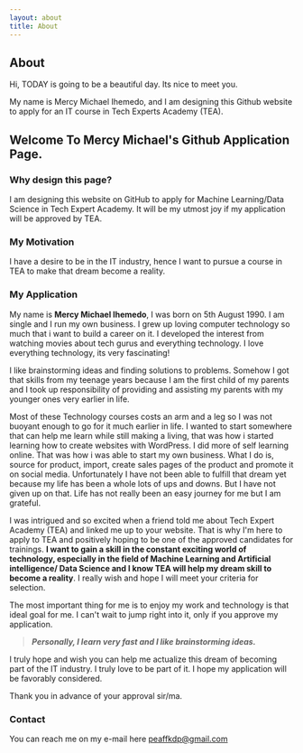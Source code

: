 ```yaml
---
layout: about
title: About
---
```


## About

Hi, TODAY is going to be a beautiful day. Its nice to meet you. 

My name is Mercy Michael Ihemedo, and I am designing this Github website to apply for an IT course in Tech Experts Academy (TEA).

## Welcome To Mercy Michael's Github Application Page.

### Why design this page?

I am designing this website on GitHub to apply for Machine Learning/Data Science in Tech Expert Academy. It will be my utmost joy if my application will be approved by TEA.

### My Motivation

I have a desire to be in the IT industry, hence I want to pursue a course in TEA to make that dream become a reality.

### My Application

My name is **Mercy Michael Ihemedo**, I was born on 5th August 1990. I am single and I run my own business. I grew up loving computer technology so much that i want to build a career on it. I developed the interest from watching movies about tech gurus and everything technology. I love everything technology, its very fascinating!

I like brainstorming ideas and finding solutions to problems. Somehow I got that skills from my teenage years because I am the first child of my parents and I took up responsibility of providing and assisting my parents with my younger ones very earlier in life. 

Most of these Technology courses costs an arm and a leg so I was not buoyant enough to go for it much earlier in life. I wanted to start somewhere that can help me learn while still making a living, that was how i started learning how to create websites with WordPress. I did more of self learning online. That was how i was able to start my own business. What I do is, source for product, import, create sales pages of the product and promote it on social media. Unfortunately I have not been able to fulfill that dream yet because my life has been a whole lots of ups and downs. But I have not given up on that. Life has not really been an easy journey for me but I am grateful.

I was intrigued and so excited when a friend told me about Tech Expert Academy (TEA) and linked me up to your website. That is why I'm here to apply to TEA and positively hoping to be one of the approved candidates for trainings. **I want to gain a skill in the constant exciting world of technology, especially in the field of Machine Learning and Artificial intelligence/ Data Science and I know TEA will help my dream skill to become a reality**. I really wish and hope I will meet your criteria for selection. 

The most important thing for me is to enjoy my work and technology is that ideal goal for me. I can't wait to jump right into it, only if you approve my application.

> ***Personally, I learn very fast and I like brainstorming ideas.***

I truly hope and wish you can help me actualize this dream of becoming part of the IT industry. I truly love to be part of it. I hope my application will be favorably considered.

Thank you in advance of your approval sir/ma.

### Contact

You can reach me on my e-mail here <peaffkdp@gmail.com>
